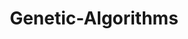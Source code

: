 ---
layout: page 
title: Genetic-Algorithms
description: Implemeting search-based optimization techniques based on the principles of Genetics and Natural Selection. It is frequently used to find optimal or near-optimal solutions to difficult problems which otherwise would take a lifetime to solve. 
img: /assets/img/ga.png 
redirect: https://github.com/Nikunj-Gupta/Genetic-Algorithms 
importance: 1 
category: fun 
--- 